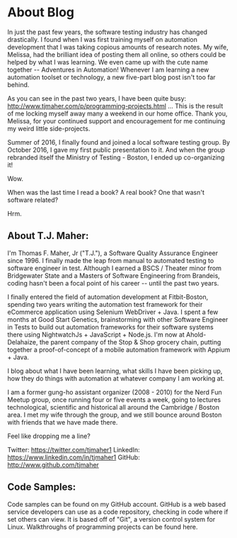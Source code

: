 # About Blog

In just the past few years, the software testing industry has changed drastically. I found when I was first training myself on automation development that I was taking copious amounts of research notes. My wife, Melissa, had the brilliant idea of posting them all online, so others could be helped by what I was learning. We even came up with the cute name together -- Adventures in Automation! Whenever I am learning a new automation toolset or technology, a new five-part blog post isn't too far behind.

As you can see in the past two years, I have been quite busy: http://www.tjmaher.com/p/programming-projects.html ... This is the result of me locking myself away many a weekend in our home office. Thank you, Melissa, for your continued support and encouragement for me continuing my weird little side-projects.

Summer of 2016, I finally found and joined a local software testing group. By October 2016, I gave my first public presentation to it. And when the group rebranded itself the Ministry of Testing - Boston, I ended up co-organizing it!

Wow.

When was the last time I read a book? A real book? One that wasn't software related?

Hrm.


## About T.J. Maher:

I'm Thomas F. Maher, Jr ("T.J."), a Software Quality Assurance Engineer since 1996. I finally made the leap from manual to automated testing to software engineer in test. Although I earned a BSCS / Theater minor from Bridgewater State and a Masters of Software Engineering from Brandeis, coding hasn't been a focal point of his career -- until the past two years.

I finally entered the field of automation development at Fitbit-Boston, spending two years writing the automation test framework for their eCommerce application using Selenium WebDriver + Java. I spent a few months at Good Start Genetics, brainstorming with other Software Engineer in Tests to build out automation frameworks for their software systems there using NightwatchJs + JavaScript + Node.js. I'm now at Ahold-Delahaize, the parent company of the Stop & Shop grocery chain, putting together a proof-of-concept of a mobile automation framework with Appium + Java.

I blog about what I have been learning, what skills I have been picking up, how they do things with automation at whatever company I am working at.

I am a former gung-ho assistant organizer (2008 - 2010) for the Nerd Fun Meetup group, once running four or five events a week, going to lectures technological, scientific and historical all around the Cambridge / Boston area. I met my wife through the group, and we still bounce around Boston with friends that we have made there.

Feel like dropping me a line?

Twitter: https://twitter.com/tjmaher1
LinkedIn: https://www.linkedin.com/in/tjmaher1
GitHub: http://www.github.com/tjmaher

## Code Samples:

Code samples can be found on my GitHub account. GitHub is a web based service  developers can use as a code repository, checking in code where if set others can view. It is based off of "Git", a version control system for Linux.
Walkthroughs of programming projects can be found here.
